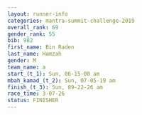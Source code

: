 ```yaml
---
layout: runner-info 
categories: mantra-summit-challenge-2019 
overall_rank: 69
gender_rank: 55
bib: 982
first_name: Bin Raden
last_name: Hamzah
gender: M
team_name: a
start_(t_1): Sun, 06-15-00 am
mbah_kamad_(t_2): Sun, 07-05-19 am
finish_(t_3): Sun, 09-22-26 am
race_time: 3-07-26
status: FINISHER
---
```

